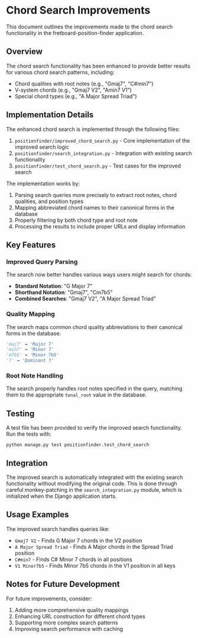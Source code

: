 # Chord Search Improvements

This document outlines the improvements made to the chord search functionality in the fretboard-position-finder application.

## Overview

The chord search functionality has been enhanced to provide better results for various chord search patterns, including:

- Chord qualities with root notes (e.g., "Gmaj7", "C#min7")
- V-system chords (e.g., "Gmaj7 V2", "Amin7 V1")
- Special chord types (e.g., "A Major Spread Triad")

## Implementation Details

The enhanced chord search is implemented through the following files:

1. `positionfinder/improved_chord_search.py` - Core implementation of the improved search logic
2. `positionfinder/search_integration.py` - Integration with existing search functionality
3. `positionfinder/test_chord_search.py` - Test cases for the improved search

The implementation works by:

1. Parsing search queries more precisely to extract root notes, chord qualities, and position types
2. Mapping abbreviated chord names to their canonical forms in the database
3. Properly filtering by both chord type and root note
4. Processing the results to include proper URLs and display information

## Key Features

### Improved Query Parsing

The search now better handles various ways users might search for chords:

- **Standard Notation**: "G Major 7"
- **Shorthand Notation**: "Gmaj7", "Cm7b5"
- **Combined Searches**: "Gmaj7 V2", "A Major Spread Triad"

### Quality Mapping

The search maps common chord quality abbreviations to their canonical forms in the database:

```python
'maj7' → 'Major 7'
'min7' → 'Minor 7'
'm7b5' → 'Minor 7b5'
'7' → 'Dominant 7'
```

### Root Note Handling

The search properly handles root notes specified in the query, matching them to the appropriate `tonal_root` value in the database.

## Testing

A test file has been provided to verify the improved search functionality. Run the tests with:

```
python manage.py test positionfinder.test_chord_search
```

## Integration

The improved search is automatically integrated with the existing search functionality without modifying the original code. This is done through careful monkey-patching in the `search_integration.py` module, which is initialized when the Django application starts.

## Usage Examples

The improved search handles queries like:

- `Gmaj7 V2` - Finds G Major 7 chords in the V2 position
- `A Major Spread Triad` - Finds A Major chords in the Spread Triad position
- `C#min7` - Finds C# Minor 7 chords in all positions
- `V1 Minor7b5` - Finds Minor 7b5 chords in the V1 position in all keys

## Notes for Future Development

For future improvements, consider:

1. Adding more comprehensive quality mappings
2. Enhancing URL construction for different chord types
3. Supporting more complex search patterns
4. Improving search performance with caching
